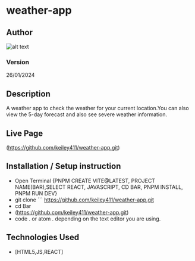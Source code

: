 # weather-app
## Author
![alt text](https://github.com/keiley411/weather-app/blob/main/src/cloud.png)

### Version
26/01/2024
## Description
A weather  app to check the weather for your current location.You can also view the 5-day forecast and also see severe weather information.
## Live Page 
(https://github.com/keiley411/weather-app.git)
## Installation / Setup instruction
* Open Terminal {PNPM CREATE VITE@LATEST, PROJECT NAME(BAR),SELECT REACT, JAVASCRIPT, CD BAR, PNPM INSTALL, PNPM RUN DEV}
* git clone ``` https://github.com/keiley411/weather-app.git
* cd Bar
* (https://github.com/keiley411/weather-app.git)
* code . or atom . depending on the text editor you are using.
## Technologies Used
* [HTML5,JS,REACT]
